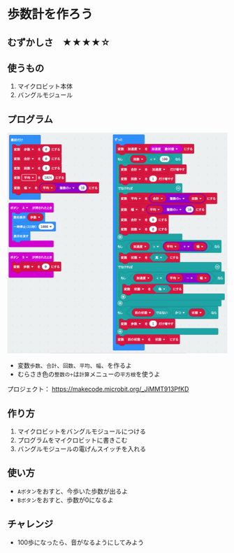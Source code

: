 # 歩数計を作ろう

## むずかしさ　★★★★☆

## 使うもの
1. マイクロビット本体
2. バングルモジュール

## プログラム

![](./walk.png)

* 変数`歩数`、`合計`、`回数`、`平均`、`幅`、を作るよ
* むらさき色の`整数の÷`は`計算`メニューの`平方根`を使うよ

プロジェクト： https://makecode.microbit.org/_JiMMT913PfKD

## 作り方

1. マイクロビットをバングルモジュールにつける
2. プログラムをマイクロビットに書きこむ
3. バングルモジュールの電げんスイッチを入れる

## 使い方

* `Aボタン`をおすと、今歩いた歩数が出るよ
* `Bボタン`をおすと、歩数が0になるよ

## チャレンジ

* 100歩になったら、音がなるようにしてみよう
